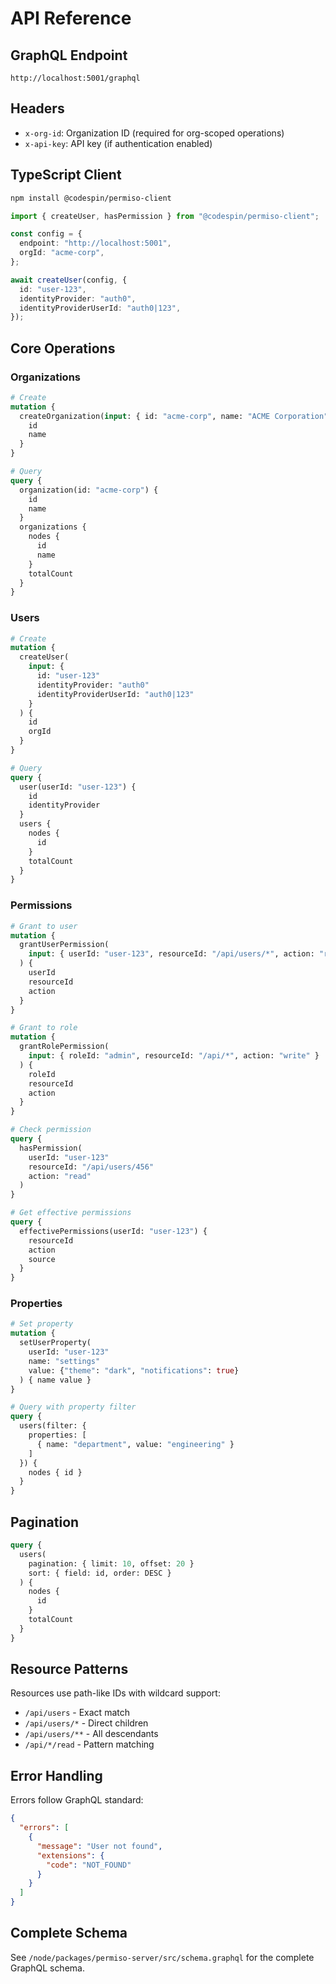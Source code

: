# API Reference

## GraphQL Endpoint

```
http://localhost:5001/graphql
```

## Headers

- `x-org-id`: Organization ID (required for org-scoped operations)
- `x-api-key`: API key (if authentication enabled)

## TypeScript Client

```bash
npm install @codespin/permiso-client
```

```typescript
import { createUser, hasPermission } from "@codespin/permiso-client";

const config = {
  endpoint: "http://localhost:5001",
  orgId: "acme-corp",
};

await createUser(config, {
  id: "user-123",
  identityProvider: "auth0",
  identityProviderUserId: "auth0|123",
});
```

## Core Operations

### Organizations

```graphql
# Create
mutation {
  createOrganization(input: { id: "acme-corp", name: "ACME Corporation" }) {
    id
    name
  }
}

# Query
query {
  organization(id: "acme-corp") {
    id
    name
  }
  organizations {
    nodes {
      id
      name
    }
    totalCount
  }
}
```

### Users

```graphql
# Create
mutation {
  createUser(
    input: {
      id: "user-123"
      identityProvider: "auth0"
      identityProviderUserId: "auth0|123"
    }
  ) {
    id
    orgId
  }
}

# Query
query {
  user(userId: "user-123") {
    id
    identityProvider
  }
  users {
    nodes {
      id
    }
    totalCount
  }
}
```

### Permissions

```graphql
# Grant to user
mutation {
  grantUserPermission(
    input: { userId: "user-123", resourceId: "/api/users/*", action: "read" }
  ) {
    userId
    resourceId
    action
  }
}

# Grant to role
mutation {
  grantRolePermission(
    input: { roleId: "admin", resourceId: "/api/*", action: "write" }
  ) {
    roleId
    resourceId
    action
  }
}

# Check permission
query {
  hasPermission(
    userId: "user-123"
    resourceId: "/api/users/456"
    action: "read"
  )
}

# Get effective permissions
query {
  effectivePermissions(userId: "user-123") {
    resourceId
    action
    source
  }
}
```

### Properties

```graphql
# Set property
mutation {
  setUserProperty(
    userId: "user-123"
    name: "settings"
    value: {"theme": "dark", "notifications": true}
  ) { name value }
}

# Query with property filter
query {
  users(filter: {
    properties: [
      { name: "department", value: "engineering" }
    ]
  }) {
    nodes { id }
  }
}
```

## Pagination

```graphql
query {
  users(
    pagination: { limit: 10, offset: 20 }
    sort: { field: id, order: DESC }
  ) {
    nodes {
      id
    }
    totalCount
  }
}
```

## Resource Patterns

Resources use path-like IDs with wildcard support:

- `/api/users` - Exact match
- `/api/users/*` - Direct children
- `/api/users/**` - All descendants
- `/api/*/read` - Pattern matching

## Error Handling

Errors follow GraphQL standard:

```json
{
  "errors": [
    {
      "message": "User not found",
      "extensions": {
        "code": "NOT_FOUND"
      }
    }
  ]
}
```

## Complete Schema

See `/node/packages/permiso-server/src/schema.graphql` for the complete GraphQL schema.
